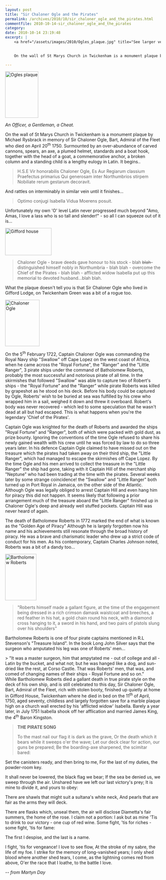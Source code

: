 ```yaml
---
layout: post
title: "Sir Chaloner Ogle and the Pirates"
permalink: /archives/2010/10/sir_chaloner_ogle_and_the_pirates.html
commentfile: 2010-10-14-sir_chaloner_ogle_and_the_pirates
category: 
date: 2010-10-14 23:19:48
excerpt: |
    <a href="/assets/images/2010/Ogles_plaque.jpg" title="See larger version of - Ogles plaque"><img src="/assets/images/2010/Ogles_plaque_thumb.jpg" width="107" height="150" alt="Ogles plaque" class="photo right" /></a>
    
    
    On the wall of St Marys Church in Twickenham is a monument plaque by Michael Rysbrack in memory of Sir Chaloner Ogle, Bart, Admiral of the Fleet who died on April 20<sup>th</sup> 1750. Surmounted by an over-abundance of carved cannons, spears, an axe, a plumed helmet, standards and a boat hook, together with the head of a goat, a commemorative anchor, a broken column and a standing child is a lengthy eulogy in Latin. It begins..

---
```


<a href="/assets/images/2010/Ogles_plaque.jpg" title="See larger version of - Ogles plaque"><img src="/assets/images/2010/Ogles_plaque_thumb.jpg" width="107" height="150" alt="Ogles plaque" class="photo right" /></a>

*An Officer, a Gentleman, a Cheat.*

On the wall of St Marys Church in Twickenham is a monument plaque by Michael Rysbrack in memory of Sir Chaloner Ogle, Bart, Admiral of the Fleet who died on April 20<sup>th</sup> 1750. Surmounted by an over-abundance of carved cannons, spears, an axe, a plumed helmet, standards and a boat hook, together with the head of a goat, a commemorative anchor, a broken column and a standing child is a lengthy eulogy in Latin. It begins..

> H.S.E Vir honorabilis Chaloner Ogle, Es Aur
>  Regiarum classium Praefectus primarius
>  Qui generosam inter Northumbrios stirpem
>  Nobiliate rerum gestarum decoravit.
> 
 And rattles on interminably in similar vein until it finishes...

> Optimo conjugi Isabella Vidua
>  Moerens posuit.
> 
 Unfortunately my own 'O' level Latin never progressed much beyond "Amo, Amas, I love a lass who is so tall and slender!" - so all I can squeeze out of it is...

<a href="/assets/images/2010/Gifford_house.jpg" title="See larger version of - Gifford house"><img src="/assets/images/2010/Gifford_house_thumb.jpg" width="150" height="88" alt="Gifford house" class="photo right" /></a>

> Chaloner Ogle - brave deeds gave honour to his stock - blah ~~blah-~~ distinguished himself nobly in Northumbria - blah blah - overcome the Chief of the Pirates - blah blah - afflicted widow Isabella put up this memorial to devoted husband...blah blah.

What the plaque doesn't tell you is that Sir Chaloner Ogle who lived in Gifford Lodge, on Twickenham Green was a bit of a rogue too.

<a href="/assets/images/2010/Chaloner_Ogle.jpg" title="See larger version of - Chaloner Ogle"><img src="/assets/images/2010/Chaloner_Ogle_thumb.jpg" width="111" height="150" alt="Chaloner Ogle" class="photo right" /></a>

On the 5<sup>th</sup> February 1722, Captain Chaloner Ogle was commanding the Royal Navy ship "Swallow" off Cape Lopez on the west coast of Africa, when he came across the "Royal Fortune", the "Ranger" and the "Little Ranger", 3 pirate ships under the command of Batholomew Roberts, probably the most successful and notorious pirate of all time. In the skirmishes that followed "Swallow" was able to capture two of Robert's ships - the "Royal Fortune" and the "Ranger" while pirate Roberts was killed by grapeshot as he stood on his deck. Before his body could be captured by Ogle, Roberts' wish to be buried at sea was fulfilled by his crew who wrapped him in a sail, weighed it down and threw it overboard. Robert's body was never recovered - which led to some speculation that he wasn't dead at all but had escaped. This is what happens when you're the legendary 'Chief of the Pirates'.

Captain Ogle was knighted for the death of Roberts and awarded the ships "Royal Fortune" and "Ranger", both of which were packed with gold dust, as prize bounty. Ignoring the conventions of the time Ogle refused to share his newly gained wealth with his crew until he was forced by law to do so three years later. In his defence Captain Ogle claimed to have missed out on the treasure which the pirates had taken away on their third ship, the "Little Ranger", which had managed to escape the skirmishes off Cape Lopez. By the time Ogle and his men arrived to collect the treasure in the "Little Ranger" the ship had gone, taking with it Captain Hill of the merchant ship "Neptune" who had been trading at the time with the pirates. Several weeks later by some strange coincidence! the "Swallow" and "Little Ranger" both turned up in Port Royal in Jamaica, on the other side of the Atlantic. Although Ogle was legally obliged to arrest Captain Hill and even hang him for piracy this did not happen. It seems likely that following a prior arrangement much of the treasure aboard the "Little Ranger" finished up in Chaloner Ogle's deep and already well stuffed pockets. Captain Hill was never heard of again.

The death of Batholomew Roberts in 1772 marked the end of what is known as the "Golden Age of Piracy" Although he is largely forgotten now his name and his achievements still resonate through the broad history of piracy. He was a brave and charismatic leader who drew up a strict code of conduct for his men. As his contemporary, Captain Charles Johnson noted, Roberts was a bit of a dandy too...

<a href="/assets/images/2010/Bartholomew_Roberts.jpg" title="See larger version of - Bartholomew Roberts"><img src="/assets/images/2010/Bartholomew_Roberts_thumb.jpg" width="101" height="150" alt="Bartholomew Roberts" class="photo right" /></a>

> "Roberts himself made a gallant figure, at the time of the engagement being dressed in a rich crimson damask waistcoat and breeches, a red feather in his hat, a gold chain round his neck, with a diamond cross hanging to it, a sword in his hand, and two pairs of pistols slung over his shoulders"

Bartholomew Roberts is one of four pirate captains mentioned in R.L Stevenson's "Treasure Island". In the book Long John Silver says that the surgeon who amputated his leg was one of Roberts' men...

<div markdown="1" class="box">
> "It was a master surgeon, him that ampytated me - out of college and all - Latin by the bucket, and what not; but he was hanged like a dog, and sun-dried like the rest, at Corso Castle. That was Roberts' men, that was, and comed of changing names of their ships - Royal Fortune and so on."

</div>
While Bartholomew Roberts died a gallant death in true pirate style on the deck of his own ship, and is still celebrated to this day, Sir Chaloner Ogle, Bart, Admiral of the Fleet, rich with stolen booty, finished up quietly at home in Gifford House, Twickenham where he died in bed on the 11<sup>th</sup> of April, 1750, aged seventy, childless and largely forgotten save for a marble plaque high on a church wall erected by his 'afflicted widow' Isabella. Barely a year later, in July 1751 Isabella shook off her afflication and married James King, the 4<sup>th</sup> Baron Kingston.

> **THE PIRATE SONG**
> 
>  To the mast nail our flag it is dark as the grave,
> Or the death which it bears while it sweeps o'er the wave;
> Let our deck clear for action, our guns be prepared;
> Be the boarding-axe sharpened, the scimitar bared:

Set the canisters ready, and then bring to me,
For the last of my duties, the powder-room key.

It shall never be lowered, the black flag we bear;
If the sea be denied us, we sweep through the air.
Unshared have we left our last victory's prey;
It is mine to divide it, and yours to obey:

There are shawls that might suit a sultana's white neck,
And pearls that are fair as the arms they will deck.

There are flasks which, unseal them, the air will disclose
Diametta's fair summers, the home of the rose.
I claim not a portion: I ask but as mine 'Tis to drink to our victory - one cup of red wine.
Some fight, 'tis for riches - some fight, 'tis for fame:

The first I despise, and the last is a name.

I fight, 'tis for vengeance! I love to see flow,
At the stroke of my sabre, the life of my foe.
I strike for the memory of long-vanished years;
I only shed blood where another shed tears,
I come, as the lightning comes red from above,
O'er the race that I loathe, to the battle I love.

<p>
<cite>-- from Martyn Day</cite>

</p>
